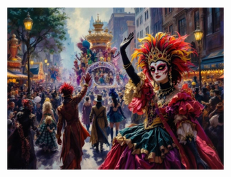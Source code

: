 ![A vibrant Victorian-era street festival scene with colorful parade floats and costumed revelers. In the foreground, the Festival Queen waves to the crowd, her beautiful mask hiding sinister intent. Investigators blend with the crowd while cultists move in elaborate festival costumes. Style: Dynamic oil painting with rich colors, festival atmosphere, hidden darkness.](illustration_caption_2.jpeg)
